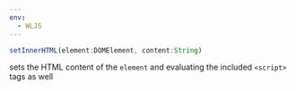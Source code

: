 ```yaml
---
env:
  - WLJS
---
```

```js
setInnerHTML(element:DOMElement, content:String)
```

sets the HTML content of the `element` and evaluating the included `<script>` tags as well